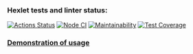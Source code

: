 ### Hexlet tests and linter status:
[![Actions Status](https://github.com/ScreamStarIT/frontend-project-lvl2/workflows/hexlet-check/badge.svg)](https://github.com/ScreamStarIT/frontend-project-lvl2/actions)
[![Node CI](https://github.com/ScreamStarIT/frontend-project-lvl2/actions/workflows/nodejs.yml/badge.svg)](https://github.com/ScreamStarIT/frontend-project-lvl2/actions/workflows/nodejs.yml)
[![Maintainability](https://api.codeclimate.com/v1/badges/a36372ef7e7777842ded/maintainability)](https://codeclimate.com/github/ScreamStarIT/frontend-project-lvl2/maintainability)
[![Test Coverage](https://api.codeclimate.com/v1/badges/a36372ef7e7777842ded/test_coverage)](https://codeclimate.com/github/ScreamStarIT/frontend-project-lvl2/test_coverage)
### [Demonstration of usage](https://asciinema.org/a/PSfHNin8N4SaRfgRDmOFNB3CL)
